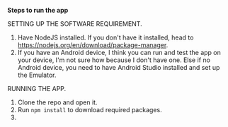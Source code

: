 **Steps to run the app**

SETTING UP THE SOFTWARE REQUIREMENT.
1. Have NodeJS installed. If you don't have it installed, head to https://nodejs.org/en/download/package-manager.
2. If you have an Android device, I think you can run and test the app on your device, I'm not sure how because I don't have one.
   Else if no Android device, you need to have Android Studio installed and set up the Emulator.

RUNNING THE APP.
1. Clone the repo and open it.
2. Run ``npm install`` to download required packages.
3. 
    
